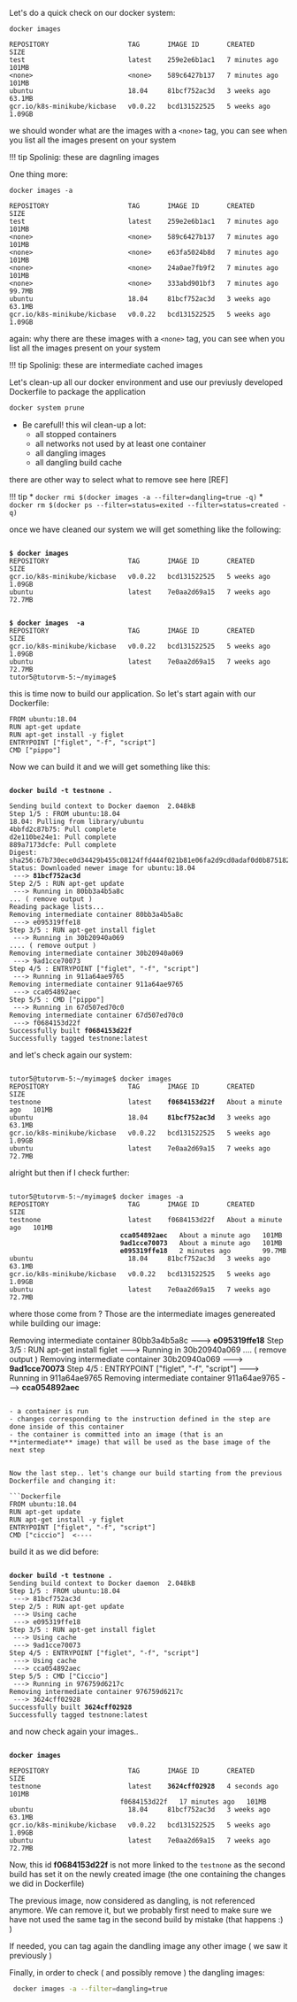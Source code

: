 Let's do a quick check on our docker system: 

```
docker images

REPOSITORY                    TAG       IMAGE ID       CREATED         SIZE
test                          latest    259e2e6b1ac1   7 minutes ago   101MB
<none>                        <none>    589c6427b137   7 minutes ago   101MB
ubuntu                        18.04     81bcf752ac3d   3 weeks ago     63.1MB
gcr.io/k8s-minikube/kicbase   v0.0.22   bcd131522525   5 weeks ago     1.09GB
```

we should wonder what are the images with a `<none>` tag, you can see when you list all the images present on your system

!!! tip
    Spolinig: these are dagnling images

One thing more: 

```
docker images -a 

REPOSITORY                    TAG       IMAGE ID       CREATED         SIZE
test                          latest    259e2e6b1ac1   7 minutes ago   101MB
<none>                        <none>    589c6427b137   7 minutes ago   101MB
<none>                        <none>    e63fa5024b8d   7 minutes ago   101MB
<none>                        <none>    24a0ae7fb9f2   7 minutes ago   101MB
<none>                        <none>    333abd901bf3   7 minutes ago   99.7MB
ubuntu                        18.04     81bcf752ac3d   3 weeks ago     63.1MB
gcr.io/k8s-minikube/kicbase   v0.0.22   bcd131522525   5 weeks ago     1.09GB
```

again: why there are these images with a `<none>` tag, you can see when you list all the images present on your system

!!! tip
    Spolinig: these are intermediate cached images

Let's clean-up all our docker environment and use our previusly developed Dockerfile to package the application

```bash
docker system prune
```

* Be carefull! this wil clean-up a lot: 
    * all stopped containers
    * all networks not used by at least one container
    * all dangling images
    * all dangling build cache

there are other way to select what to remove see here [REF]

!!! tip 
    * `docker rmi $(docker images -a --filter=dangling=true -q)`
    * `docker rm $(docker ps --filter=status=exited --filter=status=created -q)`

once we have cleaned our system we will get something like the following: 

<pre><code> 
<b>$ docker images</b>
REPOSITORY                    TAG       IMAGE ID       CREATED       SIZE
gcr.io/k8s-minikube/kicbase   v0.0.22   bcd131522525   5 weeks ago   1.09GB
ubuntu                        latest    7e0aa2d69a15   7 weeks ago   72.7MB


<b>$ docker images  -a</b>
REPOSITORY                    TAG       IMAGE ID       CREATED       SIZE
gcr.io/k8s-minikube/kicbase   v0.0.22   bcd131522525   5 weeks ago   1.09GB
ubuntu                        latest    7e0aa2d69a15   7 weeks ago   72.7MB
tutor5@tutorvm-5:~/myimage$ 
</code></pre>

this is time now to build our application. So let's start again with our Dockerfile:

```
FROM ubuntu:18.04
RUN apt-get update
RUN apt-get install -y figlet
ENTRYPOINT ["figlet", "-f", "script"]
CMD ["pippo"]
```

Now we can build it and we will get something like this: 
<pre><code>
<b>docker build -t testnone .</b>

Sending build context to Docker daemon  2.048kB
Step 1/5 : FROM ubuntu:18.04
18.04: Pulling from library/ubuntu
4bbfd2c87b75: Pull complete 
d2e110be24e1: Pull complete 
889a7173dcfe: Pull complete 
Digest: sha256:67b730ece0d34429b455c08124ffd444f021b81e06fa2d9cd0adaf0d0b875182
Status: Downloaded newer image for ubuntu:18.04
 ---> <b>81bcf752ac3d</b>
Step 2/5 : RUN apt-get update
 ---> Running in 80bb3a4b5a8c
... ( remove output ) 
Reading package lists...
Removing intermediate container 80bb3a4b5a8c
 ---> e095319ffe18
Step 3/5 : RUN apt-get install figlet
 ---> Running in 30b20940a069
.... ( remove output ) 
Removing intermediate container 30b20940a069
 ---> 9ad1cce70073
Step 4/5 : ENTRYPOINT ["figlet", "-f", "script"]
 ---> Running in 911a64ae9765
Removing intermediate container 911a64ae9765
 ---> cca054892aec
Step 5/5 : CMD ["pippo"]
 ---> Running in 67d507ed70c0
Removing intermediate container 67d507ed70c0
 ---> f0684153d22f
Successfully built <b>f0684153d22f</b>
Successfully tagged testnone:latest
</pre></code>

and let's check again our system: 

<pre><code>
tutor5@tutorvm-5:~/myimage$ docker images
REPOSITORY                    TAG       IMAGE ID       CREATED              SIZE
testnone                      latest    <b>f0684153d22f</b>   About a minute ago   101MB
ubuntu                        18.04     <b>81bcf752ac3d</b>   3 weeks ago          63.1MB
gcr.io/k8s-minikube/kicbase   v0.0.22   bcd131522525   5 weeks ago          1.09GB
ubuntu                        latest    7e0aa2d69a15   7 weeks ago          72.7MB
</pre></code>

alright but then if I check further: 
 
<pre><code>
tutor5@tutorvm-5:~/myimage$ docker images -a 
REPOSITORY                    TAG       IMAGE ID       CREATED              SIZE
testnone                      latest    f0684153d22f   About a minute ago   101MB
<none>                        <none>    <b>cca054892aec</b>   About a minute ago   101MB
<none>                        <none>    <b>9ad1cce70073</b>   About a minute ago   101MB
<none>                        <none>    <b>e095319ffe18</b>   2 minutes ago        99.7MB
ubuntu                        18.04     81bcf752ac3d   3 weeks ago          63.1MB
gcr.io/k8s-minikube/kicbase   v0.0.22   bcd131522525   5 weeks ago          1.09GB
ubuntu                        latest    7e0aa2d69a15   7 weeks ago          72.7MB
</pre></code>

where those come from ? 
Those are the intermediate images genereated while building our image:

</pre></code>
Removing intermediate container 80bb3a4b5a8c
 ---> <b>e095319ffe18</b>
Step 3/5 : RUN apt-get install figlet
 ---> Running in 30b20940a069
.... ( remove output )
Removing intermediate container 30b20940a069
 ---> <b>9ad1cce70073</b>
Step 4/5 : ENTRYPOINT ["figlet", "-f", "script"]
 ---> Running in 911a64ae9765
Removing intermediate container 911a64ae9765
 ---> <b>cca054892aec</b>
```

- a container is run
- changes corresponding to the instruction defined in the step are done inside of this container
- the container is committed into an image (that is an **intermediate** image) that will be used as the base image of the next step


Now the last step.. let's change our build starting from the previous Dockerfile and changing it: 

```Dockerfile
FROM ubuntu:18.04
RUN apt-get update
RUN apt-get install -y figlet
ENTRYPOINT ["figlet", "-f", "script"]
CMD ["ciccio"]  <----
```

build it as we did before: 
<pre><code>
<b>docker build -t testnone .</b>
Sending build context to Docker daemon  2.048kB
Step 1/5 : FROM ubuntu:18.04
 ---> 81bcf752ac3d
Step 2/5 : RUN apt-get update
 ---> Using cache
 ---> e095319ffe18
Step 3/5 : RUN apt-get install figlet
 ---> Using cache
 ---> 9ad1cce70073
Step 4/5 : ENTRYPOINT ["figlet", "-f", "script"]
 ---> Using cache
 ---> cca054892aec
Step 5/5 : CMD ["Ciccio"]
 ---> Running in 976759d6217c
Removing intermediate container 976759d6217c
 ---> 3624cff02928
Successfully built <b>3624cff02928</b>
Successfully tagged testnone:latest
</pre></code>

and now check again your images.. 

<pre><code>
<b>docker images</b>

REPOSITORY                    TAG       IMAGE ID       CREATED          SIZE
testnone                      latest    <b>3624cff02928</b>   4 seconds ago    101MB
<none>                        <none>    f0684153d22f   17 minutes ago   101MB
ubuntu                        18.04     81bcf752ac3d   3 weeks ago      63.1MB
gcr.io/k8s-minikube/kicbase   v0.0.22   bcd131522525   5 weeks ago      1.09GB
ubuntu                        latest    7e0aa2d69a15   7 weeks ago      72.7MB
</pre></code>

Now, this id **f0684153d22f** is not more linked to the `testnone`  as the second build has set it on the newly created image (the one containing the changes we did in Dockerfile)

The previous image, now considered as dangling, is not referenced anymore. We can remove it, but we probably first need to make sure we have not used the same tag in the second build by mistake (that happens :) )

If needed, you can tag again the dandling image any other image ( we saw it previously ) 

Finally, in order to check ( and possibly remove ) the dangling images: 

```bash
 docker images -a --filter=dangling=true 
```


